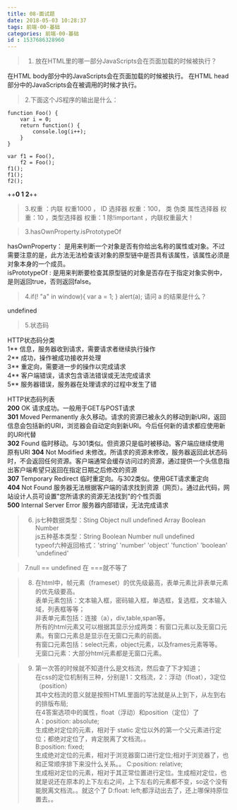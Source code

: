 ```yaml
---
title: 08-面试题
date: 2018-05-03 10:28:37
tags: 前端-00-基础
categories: 前端-00-基础
id : 1537686328960
---
```

> 1. 放在HTML里的哪一部分JavaScripts会在页面加载的时候被执行？

  在HTML body部分中的JavaScripts会在页面加载的时候被执行。 
在HTML head部分中的JavaScripts会在被调用的时候才执行。

> 2.下面这个JS程序的输出是什么：
```
function Foo() {
    var i = 0;
    return function() {
        console.log(i++);
    }
}
 
var f1 = Foo(),
    f2 = Foo();
f1();
f1();
f2();
```
++**0 1 2**++
> 3.权重 ：内联 权重1000 ， ID 选择器 权重：100， 类 伪类 属性选择器 权重：10 ，类型选择器 权重：1 除!important ，内联权重最大！

> 3.hasOwnProperty.isPrototypeOf  

hasOwnProperty： 是用来判断一个对象是否有你给出名称的属性或对象。不过需要注意的是，此方法无法检查该对象的原型链中是否具有该属性，该属性必须是对象本身的一个成员。  
isPrototypeOf : 是用来判断要检查其原型链的对象是否存在于指定对象实例中，是则返回true，否则返回false。

> 4.if(! "a" in window){
    var a = 1;
}
alert(a);
请问 a 的结果是什么？
  
undefined

> 5.状态码  

HTTP状态码分类   
1** 信息，服务器收到请求，需要请求者继续执行操作  
2** 成功，操作被成功接收并处理  
3** 重定向，需要进一步的操作以完成请求  
4** 客户端错误，请求包含语法错误或无法完成请求  
5** 服务器错误，服务器在处理请求的过程中发生了错 

HTTP状态码列表  
**200** OK  请求成功。一般用于GET与POST请求  
**301** Moved Permanently   永久移动。请求的资源已被永久的移动到新URI，返回信息会包括新的URI，浏览器会自动定向到新URI。今后任何新的请求都应使用新的URI代替  
**302** Found   临时移动。与301类似。但资源只是临时被移动。客户端应继续使用原有URI
**304** Not Modified    未修改。所请求的资源未修改，服务器返回此状态码时，不会返回任何资源。客户端通常会缓存访问过的资源，通过提供一个头信息指出客户端希望只返回在指定日期之后修改的资源  
**307** Temporary Redirect  临时重定向。与302类似。使用GET请求重定向  
**404** Not Found   服务器无法根据客户端的请求找到资源（网页）。通过此代码，网站设计人员可设置"您所请求的资源无法找到"的个性页面  
**500** Internal Server Error   服务器内部错误，无法完成请求  

> 6. js七种数据类型：Sting  Object  null  undefined  Array  Boolean  Number  
js五种基本类型：String Boolean Number null undefined  
typeof六种返回格式：'string'  'number'  'object'  'function'  'boolean'  'undefined'

> 7.null == undefined 在 ===就不等了

> 8. 在html中，帧元素（frameset）的优先级最高，表单元素比非表单元素的优先级要高。  
表单元素包括：文本输入框，密码输入框，单选框，复选框，文本输入域，列表框等等；  
非表单元素包括：连接（a），div,table,span等。  
所有的html元素又可以根据其显示分成两类：有窗口元素以及无窗口元素。有窗口元素总是显示在无窗口元素的前面。  
有窗口元素包括：select元素，object元素，以及frames元素等等。  
无窗口元素：大部分html元素都是无窗口元素。  

> 9. 第一次答的时候就不知道什么是文档流，然后查了下才知道；  
在css的定位机制有三种，分别是1：文档流，2：浮动（float），3定位（position）  
其中文档流的意义就是按照HTML里面的写法就是从上到下，从左到右的排版布局;  
在4答案选项中的属性，float（浮动）和position（定位）了  
A：position: absolute;  
生成绝对定位的元素，相对于 static 定位以外的第一个父元素进行定位；都绝对定位了，肯定脱离了文档流。。  
B:position: fixed;  
生成绝对定位的元素，相对于浏览器窗口进行定位;相对于浏览器了，也和正常顺序排下来没什么关系。。
C:position: relative;  
生成相对定位的元素，相对于其正常位置进行定位。生成相对定位，也就是说还在原本的上下左右之间，上下左右的元素都不变，so这个没有能脱离文档流。。就这个了
D:float: left;都浮动出去了，还上哪保持原位置去。。